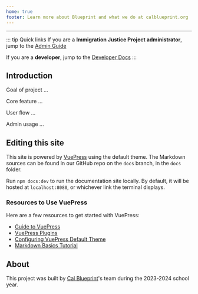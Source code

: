 ```yaml
---
home: true
footer: Learn more about Blueprint and what we do at calblueprint.org
---
```


---

::: tip Quick links
If you are a **Immigration Justice Project administrator**, jump to the [Admin Guide](/admin/)

If you are a **developer**, jump to the [Developer Docs](/dev/)
:::

## Introduction

Goal of project ...

Core feature ...

User flow ...

Admin usage ...

## Editing this site

This site is powered by [VuePress](https://v2.vuepress.vuejs.org/) using the default theme.
The Markdown sources can be found in our GitHub repo on the `docs` branch, in the `docs` folder.

Run `npm docs:dev` to run the documentation site locally.
By default, it will be hosted at `localhost:8080`, or whichever link the terminal displays.

### Resources to Use VuePress

Here are a few resources to get started with VuePress:
- [Guide to VuePress](https://v2.vuepress.vuejs.org/guide/introduction.html)
- [VuePress Plugins](https://ecosystem.vuejs.press/plugins/append-date.html)
- [Configuring VuePress Default Theme](https://ecosystem.vuejs.press/themes/default/config.html)
- [Markdown Basics Tutorial](https://commonmark.org/help/)

## About

This project was built by [Cal Blueprint](https://calblueprint.org/)'s team during the 2023-2024 school year.

